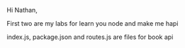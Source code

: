 Hi Nathan,

First two are my labs for learn you node and make me hapi

index.js, package.json and routes.js are  files for book api

